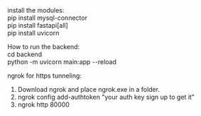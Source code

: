 install the modules:<br />
  pip install mysql-connector<br />
  pip install fastapi[all]<br />
  pip install uvicorn<br />


How to run the backend:<br />
  cd backend<br />
  python -m uvicorn main:app --reload<br />

ngrok for https tunneling:<br />
 1. Download ngrok and place ngrok.exe in a folder.<br />
 2. ngrok config add-authtoken "your auth key sign up to get it"<br />
 3. ngrok http 80000<br />
